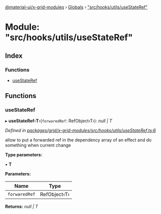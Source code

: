 [@material-ui/x-grid-modules](../README.md) › [Globals](../globals.md) › ["src/hooks/utils/useStateRef"](_src_hooks_utils_usestateref_.md)

# Module: "src/hooks/utils/useStateRef"

## Index

### Functions

* [useStateRef](_src_hooks_utils_usestateref_.md#usestateref)

## Functions

###  useStateRef

▸ **useStateRef**‹**T**›(`forwaredRef`: RefObject‹T›): *null | T*

*Defined in [packages/grid/x-grid-modules/src/hooks/utils/useStateRef.ts:6](https://github.com/mui-org/material-ui-x/blob/a679779/packages/grid/x-grid-modules/src/hooks/utils/useStateRef.ts#L6)*

allow to put a forwarded ref in the dependency array of an effect and do something when current change

**Type parameters:**

▪ **T**

**Parameters:**

Name | Type |
------ | ------ |
`forwaredRef` | RefObject‹T› |

**Returns:** *null | T*
